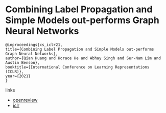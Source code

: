 # Combining Label Propagation and Simple Models out-performs Graph Neural Networks

```
@inproceedings{cs_iclr21,
title={Combining Label Propagation and Simple Models out-performs Graph Neural Networks},
author={Qian Huang and Horace He and Abhay Singh and Ser-Nam Lim and Austin Benson},
booktitle={International Conference on Learning Representations (ICLR)},
year={2021}
}
```

links
- [openreview](https://openreview.net/forum?id=8E1-f3VhX1o)
- [iclr](https://iclr.cc/virtual/2021/poster/3274)
